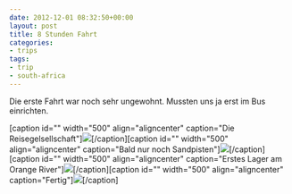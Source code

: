 ```yaml
---
date: 2012-12-01 08:32:50+00:00
layout: post
title: 8 Stunden Fahrt
categories:
- trips
tags:
- trip
- south-africa
---
```


Die erste Fahrt war noch sehr ungewohnt. Mussten uns ja erst im Bus einrichten.



[caption id="" width="500" align="aligncenter" caption="Die Reisegelsellschaft"][![](http://clemi.ag3r.at/wp-content/uploads/2012/12/wpid-Photo-01.12.2012-0850.jpg)](http://clemi.ag3r.at/wp-content/uploads/2012/12/wpid-Photo-01.12.2012-0850.jpg)[/caption][caption id="" width="500" align="aligncenter" caption="Bald nur noch Sandpisten"][![](http://clemi.ag3r.at/wp-content/uploads/2012/12/wpid-Photo-01.12.2012-1606.jpg)](http://clemi.ag3r.at/wp-content/uploads/2012/12/wpid-Photo-01.12.2012-1606.jpg)[/caption][caption id="" width="500" align="aligncenter" caption="Erstes Lager am Orange River"][![](http://clemi.ag3r.at/wp-content/uploads/2012/12/wpid-Photo-01.12.2012-1748.jpg)](http://clemi.ag3r.at/wp-content/uploads/2012/12/wpid-Photo-01.12.2012-1748.jpg)[/caption][caption id="" width="500" align="aligncenter" caption="Fertig"][![](http://clemi.ag3r.at/wp-content/uploads/2012/12/wpid-Photo-01.12.2012-1804.jpg)](http://clemi.ag3r.at/wp-content/uploads/2012/12/wpid-Photo-01.12.2012-1804.jpg)[/caption]
